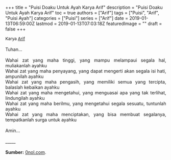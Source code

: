 +++
title = "Puisi Doaku Untuk Ayah Karya Arif"
description = "Puisi Doaku Untuk Ayah Karya Arif"
toc = true
authors = ["Arif"]
tags = ["Puisi", "Arif", "Puisi Ayah"]
categories = ["Puisi"]
series = ["Arif"]
date = 2019-01-13T06:59:00Z
lastmod = 2019-01-13T07:03:18Z
featuredImage = ""
draft = false
+++

<div style="text-align: justify;">
<div style="font-size: small;">Karya <a href="/authors/arif/" target="_blank">Arif</a></div><br />
Tuhan...<br /><br />Wahai zat yang maha tinggi, yang mampu melampaui segala hal, muliakanlah ayahku<br />Wahai zat yang maha penyayang, yang dapat mengerti akan segala isi hati, ampunilah ayahku<br />Wahai zat yang maha pengasih, yang memiliki semua yang tercipta, balaslah kebaikan ayahku<br />Wahai zat yang maha mengetahui, yang menguasai apa yang tak terlihat, lindungilah ayahku<br />Wahai zat yang maha berilmu, yang mengetahui segala sesuatu, tuntunlah ayahku<br />Wahai zat yang maha menciptakan, yang bisa membuat segalanya, tempatkanlah surga untuk ayahku<br /><br />Amin...<br /><br />
_____<br /><br /><b>Sumber:</b> <a href="https://www.0nol.com/puisi-ayah.html">0nol.com</a>.</div>
